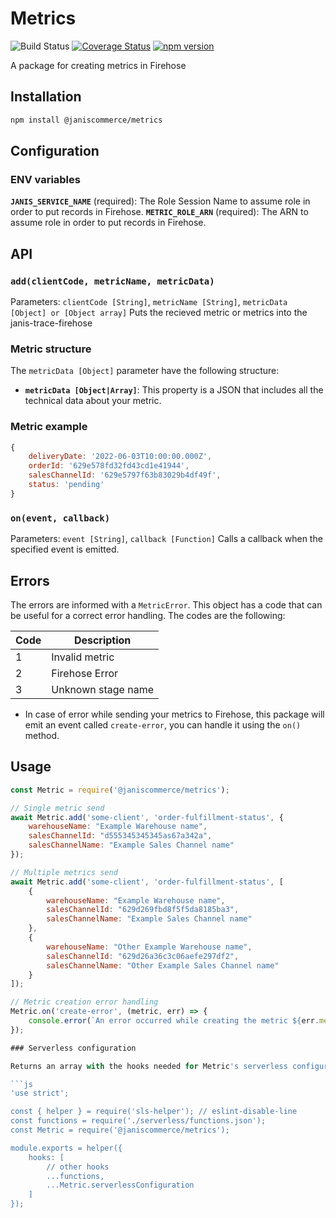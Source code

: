 # Metrics

![Build Status](https://github.com/janis-commerce/metrics/workflows/Build%20Status/badge.svg)
[![Coverage Status](https://coveralls.io/repos/github/janis-commerce/metrics/badge.svg?branch=master)](https://coveralls.io/github/janis-commerce/metrics?branch=master)
[![npm version](https://badge.fury.io/js/%40janiscommerce%2Fmetrics.svg)](https://www.npmjs.com/package/@janiscommerce/metrics)

A package for creating metrics in Firehose

## Installation
```sh
npm install @janiscommerce/metrics
```

## Configuration
### ENV variables
**`JANIS_SERVICE_NAME`** (required): The Role Session Name to assume role in order to put records in Firehose.
**`METRIC_ROLE_ARN`** (required): The ARN to assume role in order to put records in Firehose.

## API
### **`add(clientCode, metricName, metricData)`**
Parameters: `clientCode [String]`, `metricName [String]`, `metricData [Object] or [Object array]`
Puts the recieved metric or metrics into the janis-trace-firehose

### Metric structure
The `metricData [Object]` parameter have the following structure:
- **`metricData [Object|Array]`**: This property is a JSON that includes all the technical data about your metric.

### Metric example
```js
{
	deliveryDate: '2022-06-03T10:00:00.000Z',
	orderId: '629e578fd32fd43cd1e41944',
	salesChannelId: '629e5797f63b83029b4df49f',
	status: 'pending'
}
```

### **`on(event, callback)`**
Parameters: `event [String]`, `callback [Function]`
Calls a callback when the specified event is emitted.

## Errors

The errors are informed with a `MetricError`.
This object has a code that can be useful for a correct error handling.
The codes are the following:

| Code | Description                    |
|------|--------------------------------|
| 1    | Invalid metric                 |
| 2    | Firehose Error                 |
| 3    | Unknown stage name             |

- In case of error while sending your metrics to Firehose, this package will emit an event called `create-error`, you can handle it using the `on()` method.

## Usage
```js
const Metric = require('@janiscommerce/metrics');

// Single metric send
await Metric.add('some-client', 'order-fulfillment-status', {
	warehouseName: "Example Warehouse name",
	salesChannelId: "d555345345345as67a342a",
	salesChannelName: "Example Sales Channel name"
});

// Multiple metrics send
await Metric.add('some-client', 'order-fulfillment-status', [
	{
		warehouseName: "Example Warehouse name",
		salesChannelId: "629d269fbd8f5f5da8185ba3",
		salesChannelName: "Example Sales Channel name"
	},
	{
		warehouseName: "Other Example Warehouse name",
		salesChannelId: "629d26a36c3c06aefe297df2",
		salesChannelName: "Other Example Sales Channel name"
	}
]);

// Metric creation error handling
Metric.on('create-error', (metric, err) => {
	console.error(`An error occurred while creating the metric ${err.message}`);
});

### Serverless configuration

Returns an array with the hooks needed for Metric's serverless configuration according to [Serverless Helper](https://www.npmjs.com/package/sls-helper-plugin-janis). In `path/to/root/serverless.js` add:

```js
'use strict';

const { helper } = require('sls-helper'); // eslint-disable-line
const functions = require('./serverless/functions.json');
const Metric = require('@janiscommerce/metrics');

module.exports = helper({
	hooks: [
		// other hooks
        ...functions,
        ...Metric.serverlessConfiguration
	]
});
```